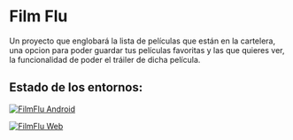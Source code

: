 # Film Flu


Un proyecto que englobará la lista de películas que están en la cartelera, una opcion para poder guardar tus películas favoritas y las que quieres ver, la funcionalidad de poder el tráiler de dicha película.

## Estado de los entornos:
[![FilmFlu Android](https://github.com/dherediat97/Filmflu/actions/workflows/flutter_android.yml/badge.svg)](https://github.com/dherediat97/Filmflu/actions/workflows/flutter_android.yml)

[![FilmFlu Web](https://github.com/dherediat97/Filmflu/actions/workflows/flutter_web.yml/badge.svg)](https://github.com/dherediat97/Filmflu/actions/workflows/flutter_web.yml)